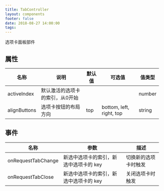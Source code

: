 ```yaml
---
title: TabController
layout: components
footer: false
date: 2018-08-27 14:00:00
tags:
---
```


选项卡面板部件

## 属性

| 名称  | 说明 | 默认值 | 可选值 | 值类型 |
| ----- | ------ | ----- | ----- | --------- |
| activeIndex | 默认激活的选项卡的索引，从0开始 | | | number |
| alignButtons | 选项卡按钮的布局方向 | top | bottom, left, right, top | string |

## 事件

| 名称  | 参数 | 描述 |
| ----- | ------ | ----- |
| onRequestTabChange | 新选中选项卡的索引，新选中选项卡的 key | 切换新的选项卡时触发 |
| onRequestTabClose | 新选中选项卡的索引，新选中选项卡的 key | 关闭选项卡时触发 |
